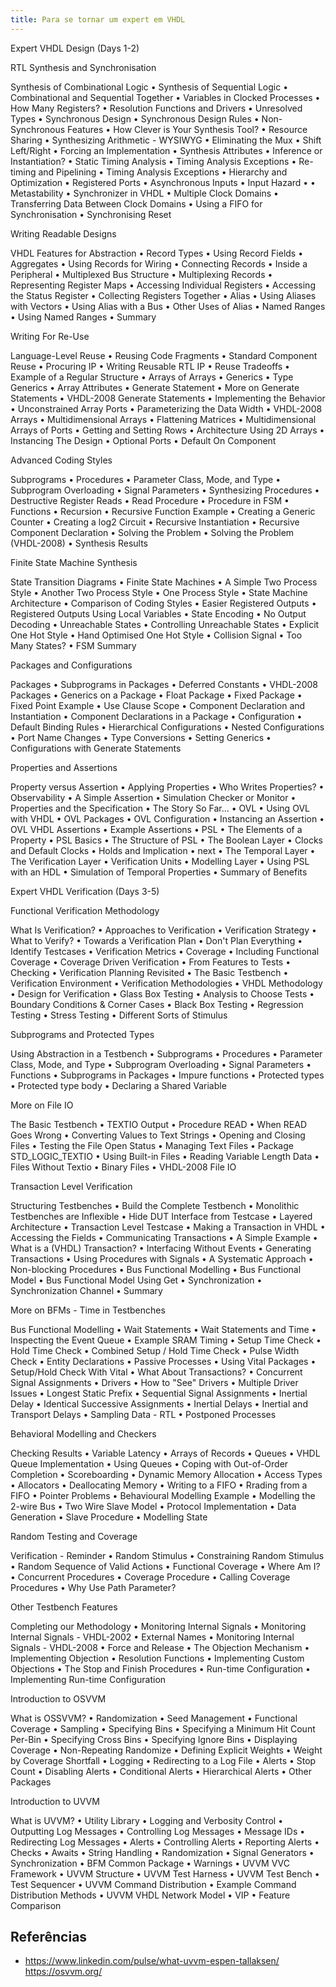 ```yaml
---
title: Para se tornar um expert em VHDL
---
```


Expert VHDL Design (Days 1-2)

RTL Synthesis and Synchronisation

Synthesis of Combinational Logic • Synthesis of Sequential Logic • Combinational and Sequential Together • Variables in Clocked Processes • How Many Registers? • Resolution Functions and Drivers • Unresolved Types • Synchronous Design • Synchronous Design Rules • Non-Synchronous Features • How Clever is Your Synthesis Tool? • Resource Sharing • Synthesizing Arithmetic - WYSIWYG • Eliminating the Mux • Shift Left/Right • Forcing an Implementation • Synthesis Attributes • Inference or Instantiation? • Static Timing Analysis • Timing Analysis Exceptions • Re-timing and Pipelining • Timing Analysis Exceptions • Hierarchy and Optimization • Registered Ports • Asynchronous Inputs • Input Hazard • • Metastability • Synchronizer in VHDL • Multiple Clock Domains • Transferring Data Between Clock Domains • Using a FIFO for Synchronisation • Synchronising Reset 

Writing Readable Designs

VHDL Features for Abstraction • Record Types • Using Record Fields • Aggregates • Using Records for Wiring • Connecting Records • Inside a Peripheral • Multiplexed Bus Structure • Multiplexing Records • Representing Register Maps • Accessing Individual Registers • Accessing the Status Register • Collecting Registers Together • Alias • Using Aliases with Vectors • Using Alias with a Bus • Other Uses of Alias • Named Ranges • Using Named Ranges • Summary 

Writing For Re-Use

Language-Level Reuse • Reusing Code Fragments • Standard Component Reuse • Procuring IP • Writing Reusable RTL IP • Reuse Tradeoffs • Example of a Regular Structure • Arrays of Arrays • Generics • Type Generics • Array Attributes • Generate Statement • More on Generate Statements • VHDL-2008 Generate Statements • Implementing the Behavior • Unconstrained Array Ports • Parameterizing the Data Width • VHDL-2008 Arrays • Multidimensional Arrays • Flattening Matrices • Multidimensional Arrays of Ports • Getting and Setting Rows • Architecture Using 2D Arrays • Instancing The Design • Optional Ports • Default On Component 

Advanced Coding Styles

Subprograms • Procedures • Parameter Class, Mode, and Type • Subprogram Overloading • Signal Parameters • Synthesizing Procedures • Destructive Register Reads • Read Procedure • Procedure in FSM • Functions • Recursion • Recursive Function Example • Creating a Generic Counter • Creating a log2 Circuit • Recursive Instantiation • Recursive Component Declaration • Solving the Problem • Solving the Problem (VHDL-2008) • Synthesis Results 

Finite State Machine Synthesis

State Transition Diagrams • Finite State Machines • A Simple Two Process Style • Another Two Process Style • One Process Style • State Machine Architecture • Comparison of Coding Styles • Easier Registered Outputs • Registered Outputs Using Local Variables • State Encoding • No Output Decoding • Unreachable States • Controlling Unreachable States • Explicit One Hot Style • Hand Optimised One Hot Style • Collision Signal • Too Many States? • FSM Summary 

Packages and Configurations

Packages • Subprograms in Packages • Deferred Constants • VHDL-2008 Packages • Generics on a Package • Float Package • Fixed Package • Fixed Point Example • Use Clause Scope • Component Declaration and Instantiation • Component Declarations in a Package • Configuration • Default Binding Rules • Hierarchical Configurations • Nested Configurations • Port Name Changes • Type Conversions • Setting Generics • Configurations with Generate Statements 

Properties and Assertions

Property versus Assertion • Applying Properties • Who Writes Properties? • Observability • A Simple Assertion • Simulation Checker or Monitor • Properties and the Specification • The Story So Far... • OVL • Using OVL with VHDL • OVL Packages • OVL Configuration • Instancing an Assertion • OVL VHDL Assertions • Example Assertions • PSL • The Elements of a Property • PSL Basics • The Structure of PSL • The Boolean Layer • Clocks and Default Clocks • Holds and Implication • next • The Temporal Layer • The Verification Layer • Verification Units • Modelling Layer • Using PSL with an HDL • Simulation of Temporal Properties • Summary of Benefits 

Expert VHDL Verification (Days 3-5)

Functional Verification Methodology

What Is Verification? • Approaches to Verification • Verification Strategy • What to Verify? • Towards a Verification Plan • Don't Plan Everything • Identify Testcases • Verification Metrics • Coverage • Including Functional Coverage • Coverage Driven Verification • From Features to Tests • Checking • Verification Planning Revisited • The Basic Testbench • Verification Environment • Verification Methodologies • VHDL Methodology • Design for Verification • Glass Box Testing • Analysis to Choose Tests • Boundary Conditions & Corner Cases • Black Box Testing • Regression Testing • Stress Testing • Different Sorts of Stimulus 

Subprograms and Protected Types

Using Abstraction in a Testbench • Subprograms • Procedures • Parameter Class, Mode, and Type • Subprogram Overloading • Signal Parameters • Functions • Subprograms in Packages • Impure functions • Protected types • Protected type body • Declaring a Shared Variable 

More on File IO

The Basic Testbench • TEXTIO Output • Procedure READ • When READ Goes Wrong • Converting Values to Text Strings • Opening and Closing Files • Testing the File Open Status • Managing Text Files • Package STD_LOGIC_TEXTIO • Using Built-in Files • Reading Variable Length Data • Files Without Textio • Binary Files • VHDL-2008 File IO 

Transaction Level Verification

Structuring Testbenches • Build the Complete Testbench • Monolithic Testbenches are Inflexible • Hide DUT Interface from Testcase • Layered Architecture • Transaction Level Testcase • Making a Transaction in VHDL • Accessing the Fields • Communicating Transactions • A Simple Example • What is a (VHDL) Transaction? • Interfacing Without Events • Generating Transactions • Using Procedures with Signals • A Systematic Approach • Non-blocking Procedures • Bus Functional Modelling • Bus Functional Model • Bus Functional Model Using Get • Synchronization • Synchronization Channel • Summary 

More on BFMs - Time in Testbenches

Bus Functional Modelling • Wait Statements • Wait Statements and Time • Inspecting the Event Queue • Example SRAM Timing • Setup Time Check • Hold Time Check • Combined Setup / Hold Time Check • Pulse Width Check • Entity Declarations • Passive Processes • Using Vital Packages • Setup/Hold Check With Vital • What About Transactions? • Concurrent Signal Assignments • Drivers • How to "See" Drivers • Multiple Driver Issues • Longest Static Prefix • Sequential Signal Assignments • Inertial Delay • Identical Successive Assignments • Inertial Delays • Inertial and Transport Delays • Sampling Data - RTL • Postponed Processes 

Behavioral Modelling and Checkers

Checking Results • Variable Latency • Arrays of Records • Queues • VHDL Queue Implementation • Using Queues • Coping with Out-of-Order Completion • Scoreboarding • Dynamic Memory Allocation • Access Types • Allocators • Deallocating Memory • Writing to a FIFO • Rrading from a FIFO • Pointer Problems • Behavioural Modelling Example • Modelling the 2-wire Bus • Two Wire Slave Model • Protocol Implementation • Data Generation • Slave Procedure • Modelling State 

Random Testing and Coverage

Verification - Reminder • Random Stimulus • Constraining Random Stimulus • Random Sequence of Valid Actions • Functional Coverage • Where Am I? • Concurrent Procedures • Coverage Procedure • Calling Coverage Procedures • Why Use Path Parameter? 

Other Testbench Features

Completing our Methodology • Monitoring Internal Signals • Monitoring Internal Signals - VHDL-2002 • External Names • Monitoring Internal Signals - VHDL-2008 • Force and Release • The Objection Mechanism • Implementing Objection • Resolution Functions • Implementing Custom Objections • The Stop and Finish Procedures • Run-time Configuration • Implementing Run-time Configuration 

Introduction to OSVVM

What is OSSVVM? • Randomization • Seed Management • Functional Coverage • Sampling • Specifying Bins • Specifying a Minimum Hit Count Per-Bin • Specifying Cross Bins • Specifying Ignore Bins • Displaying Coverage • Non-Repeating Randomize • Defining Explicit Weights • Weight by Coverage Shortfall • Logging • Redirecting to a Log File • Alerts • Stop Count • Disabling Alerts • Conditional Alerts • Hierarchical Alerts • Other Packages 

Introduction to UVVM

What is UVVM? • Utility Library • Logging and Verbosity Control • Outputting Log Messages • Controlling Log Messages • Message IDs • Redirecting Log Messages • Alerts • Controlling Alerts • Reporting Alerts • Checks • Awaits • String Handling • Randomization • Signal Generators • Synchronization • BFM Common Package • Warnings • UVVM VVC Framework • UVVM Structure • UVVM Test Harness • UVVM Test Bench • Test Sequencer • UVVM Command Distribution • Example Command Distribution Methods • UVVM VHDL Network Model • VIP • Feature Comparison 

## Referências

* https://www.linkedin.com/pulse/what-uvvm-espen-tallaksen/
https://osvvm.org/